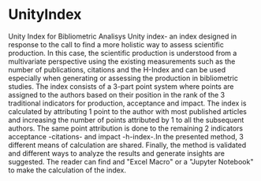 # UnityIndex
Unity Index for Bibliometric Analisys 
Unity index- an index designed in response to the call to find a more holistic way to assess scientific production. In this case, the scientific production is understood from a multivariate perspective using the existing measurements such as the number of publications, citations and the H-Index and can be used especially when generating or assessing the production in bibliometric studies. The index consists of a 3-part point system where points are assigned to the authors based on their position in the rank of the 3 traditional indicators for production, acceptance and impact. The index is calculated by attributing 1 point to the author with most published articles and increasing the number of points attributed by 1 to all the subsequent authors. The same point attribution is done to the remaining 2 indicators acceptance -citations- and impact -h-index-.In the presented method, 3 different means of calculation are shared. Finally, the method is validated and different ways to analyze the results and generate insights are suggested.
The reader can find and "Excel Macro" or a "Jupyter Notebook" to make the calculation of the index. 
